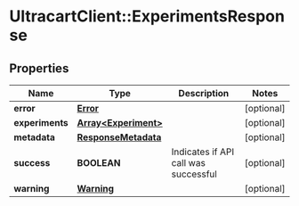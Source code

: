 # UltracartClient::ExperimentsResponse

## Properties
Name | Type | Description | Notes
------------ | ------------- | ------------- | -------------
**error** | [**Error**](Error.md) |  | [optional] 
**experiments** | [**Array&lt;Experiment&gt;**](Experiment.md) |  | [optional] 
**metadata** | [**ResponseMetadata**](ResponseMetadata.md) |  | [optional] 
**success** | **BOOLEAN** | Indicates if API call was successful | [optional] 
**warning** | [**Warning**](Warning.md) |  | [optional] 


